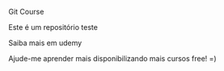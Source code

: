 Git Course

Este é um repositório teste

Saiba mais em udemy

Ajude-me aprender mais disponibilizando mais cursos free! =)